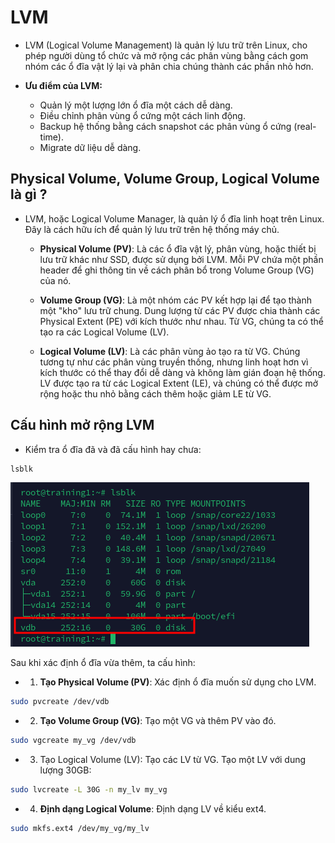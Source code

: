 # LVM

- LVM (Logical Volume Management) là quản lý lưu trữ trên Linux, cho phép người dùng tổ chức và mở rộng các phân vùng bằng cách gom nhóm các ổ đĩa vật lý lại và phân chia chúng thành các phần nhỏ hơn.

- **Ưu điểm của LVM:**
  - Quản lý một lượng lớn ổ đĩa một cách dễ dàng.
  - Điều chỉnh phân vùng ổ cứng một cách linh động.
  - Backup hệ thống bằng cách snapshot các phân vùng ổ cứng (real-time).
  - Migrate dữ liệu dễ dàng.

## Physical Volume, Volume Group, Logical Volume là gì ?

- LVM, hoặc Logical Volume Manager, là  quản lý ổ đĩa linh hoạt trên Linux. Đây là cách hữu ích để quản lý lưu trữ trên hệ thống máy chủ.

  - **Physical Volume (PV)**: Là các ổ đĩa vật lý, phân vùng, hoặc thiết bị lưu trữ khác như SSD, được sử dụng bởi LVM. Mỗi PV chứa một phần header để ghi thông tin về cách phân bổ trong Volume Group (VG) của nó.

  - **Volume Group (VG)**: Là một nhóm các PV kết hợp lại để tạo thành một "kho" lưu trữ chung. Dung lượng từ các PV được chia thành các Physical Extent (PE) với kích thước như nhau. Từ VG, chúng ta có thể tạo ra các Logical Volume (LV).

  - **Logical Volume (LV)**: Là các phân vùng ảo tạo ra từ VG. Chúng tương tự như các phân vùng truyền thống, nhưng linh hoạt hơn vì kích thước có thể thay đổi dễ dàng và không làm gián đoạn hệ thống. LV được tạo ra từ các Logical Extent (LE), và chúng có thể được mở rộng hoặc thu nhỏ bằng cách thêm hoặc giảm LE từ VG.

## Cấu hình mở rộng LVM

- Kiểm tra ổ đĩa đã và đã cấu hình hay chưa:

```bash
lsblk
```

![t2_lsblk](/img/t2_lsblk.png)

Sau khi xác định ổ đĩa vừa thêm, ta cấu hình:

- 1. **Tạo Physical Volume (PV)**: Xác định ổ đĩa muốn sử dụng cho LVM.

```bash
sudo pvcreate /dev/vdb
```

- 2. **Tạo Volume Group (VG)**: Tạo một VG và thêm PV vào đó.

```bash
sudo vgcreate my_vg /dev/vdb
```

- 3. Tạo Logical Volume (LV): Tạo các LV từ VG. Tạo một LV với dung lượng 30GB:

```bash
sudo lvcreate -L 30G -n my_lv my_vg
```

- 4. **Định dạng Logical Volume**: Định dạng LV về kiểu ext4.

```bash
sudo mkfs.ext4 /dev/my_vg/my_lv
```


